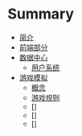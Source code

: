 # Summary

- [简介](./intro.md)
- [前端部分](./frontend/readme.md)
- [数据中心](./data-center/readme.md)
  - [用户系统](./data-center/00.user.md)
- [游戏模拟](./simulation/readme.md)
  - [概念](./simulation/con)
  - [游戏规则](./simulation/rules.md)
  - []
  - []
  - []
